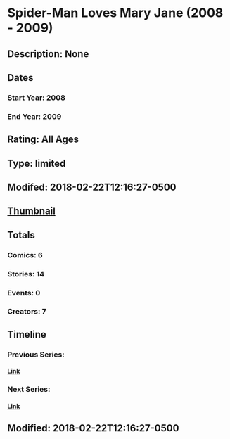 # Spider-Man Loves Mary Jane (2008 - 2009)
## Description: None
## Dates
### Start Year: 2008
### End Year: 2009
## Rating: All Ages
## Type: limited
## Modifed: 2018-02-22T12:16:27-0500
## [Thumbnail](http://i.annihil.us/u/prod/marvel/i/mg/c/d0/5a8efad149d66.jpg)
## Totals
### Comics: 6
### Stories: 14
### Events: 0
### Creators: 7
## Timeline
### Previous Series: 
#### [Link]()
### Next Series: 
#### [Link]()
## Modified: 2018-02-22T12:16:27-0500